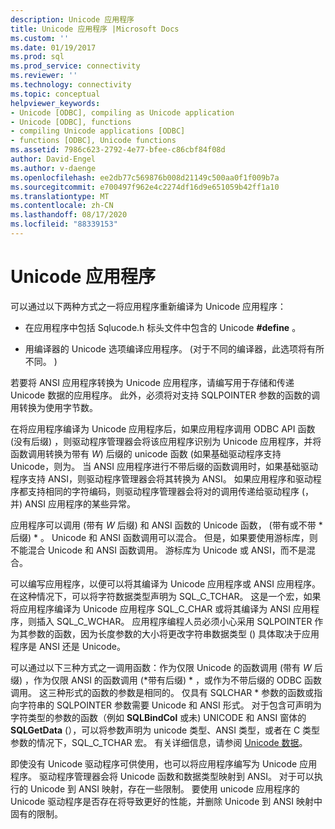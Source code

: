 ```yaml
---
description: Unicode 应用程序
title: Unicode 应用程序 |Microsoft Docs
ms.custom: ''
ms.date: 01/19/2017
ms.prod: sql
ms.prod_service: connectivity
ms.reviewer: ''
ms.technology: connectivity
ms.topic: conceptual
helpviewer_keywords:
- Unicode [ODBC], compiling as Unicode application
- Unicode [ODBC], functions
- compiling Unicode applications [ODBC]
- functions [ODBC], Unicode functions
ms.assetid: 7986c623-2792-4e77-bfee-c86cbf84f08d
author: David-Engel
ms.author: v-daenge
ms.openlocfilehash: ee2db77c569876b008d21149c500aa0f1f009b7a
ms.sourcegitcommit: e700497f962e4c2274df16d9e651059b42ff1a10
ms.translationtype: MT
ms.contentlocale: zh-CN
ms.lasthandoff: 08/17/2020
ms.locfileid: "88339153"
---
```

# <a name="unicode-applications"></a>Unicode 应用程序
可以通过以下两种方式之一将应用程序重新编译为 Unicode 应用程序：  
  
-   在应用程序中包括 Sqlucode.h 标头文件中包含的 Unicode **#define** 。  
  
-   用编译器的 Unicode 选项编译应用程序。  (对于不同的编译器，此选项将有所不同。 )   
  
 若要将 ANSI 应用程序转换为 Unicode 应用程序，请编写用于存储和传递 Unicode 数据的应用程序。 此外，必须将对支持 SQLPOINTER 参数的函数的调用转换为使用字节数。  
  
 在将应用程序编译为 Unicode 应用程序后，如果应用程序调用 ODBC API 函数 (没有后缀) ，则驱动程序管理器会将该应用程序识别为 Unicode 应用程序，并将函数调用转换为带有 *W*) 后缀的 unicode 函数 (如果基础驱动程序支持 Unicode，则为。 当 ANSI 应用程序进行不带后缀的函数调用时，如果基础驱动程序支持 ANSI，则驱动程序管理器会将其转换为 ANSI。 如果应用程序和驱动程序都支持相同的字符编码，则驱动程序管理器会将对的调用传递给驱动程序 (，并) ANSI 应用程序的某些异常。  
  
 应用程序可以调用 (带有 *W* 后缀) 和 ANSI 函数的 Unicode 函数， (带有或不带 *后缀) * 。 Unicode 和 ANSI 函数调用可以混合。 但是，如果要使用游标库，则不能混合 Unicode 和 ANSI 函数调用。 游标库为 Unicode 或 ANSI，而不是混合。  
  
 可以编写应用程序，以便可以将其编译为 Unicode 应用程序或 ANSI 应用程序。 在这种情况下，可以将字符数据类型声明为 SQL_C_TCHAR。 这是一个宏，如果将应用程序编译为 Unicode 应用程序 SQL_C_CHAR 或将其编译为 ANSI 应用程序，则插入 SQL_C_WCHAR。 应用程序编程人员必须小心采用 SQLPOINTER 作为其参数的函数，因为长度参数的大小将更改字符串数据类型 () 具体取决于应用程序是 ANSI 还是 Unicode。  
  
 可以通过以下三种方式之一调用函数：作为仅限 Unicode 的函数调用 (带有 *W* 后缀) ，作为仅限 ANSI 的函数调用 (*带有后缀) * ，或作为不带后缀的 ODBC 函数调用。 这三种形式的函数的参数是相同的。 仅具有 SQLCHAR \* 参数的函数或指向字符串的 SQLPOINTER 参数需要 Unicode 和 ANSI 形式。 对于包含可声明为字符类型的参数的函数（例如 **SQLBindCol** 或未) UNICODE 和 ANSI 窗体的 **SQLGetData** (），可以将参数声明为 unicode 类型、ANSI 类型，或者在 C 类型参数的情况下，SQL_C_TCHAR 宏。 有关详细信息，请参阅 [Unicode 数据](../../../odbc/reference/develop-app/unicode-data.md)。  
  
 即使没有 Unicode 驱动程序可供使用，也可以将应用程序编写为 Unicode 应用程序。 驱动程序管理器会将 Unicode 函数和数据类型映射到 ANSI。 对于可以执行的 Unicode 到 ANSI 映射，存在一些限制。 要使用 unicode 应用程序的 Unicode 驱动程序是否存在将导致更好的性能，并删除 Unicode 到 ANSI 映射中固有的限制。

